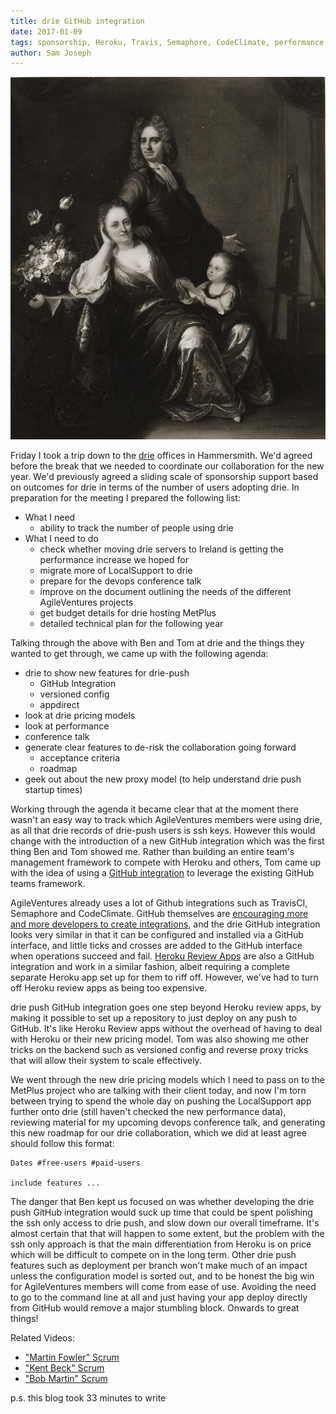 ```yaml
---
title: drie GitHub integration
date: 2017-01-09
tags: sponsorship, Heroku, Travis, Semaphore, CodeClimate, performance, review apps, risk, de-risking 
author: Sam Joseph
---
```


![pool family](/images/pool_family.jpg)

Friday I took a trip down to the [drie](https://drie.co/) offices in Hammersmith.  We'd agreed before the break that we needed to coordinate our collaboration for the new year.  We'd previously agreed a sliding scale of sponsorship support based on outcomes for drie in terms of the number of users adopting drie.  In preparation for the meeting I prepared the following list:

* What I need
  - ability to track the number of people using drie
* What I need to do
  - check whether moving drie servers to Ireland is getting the performance increase we hoped for
  - migrate more of LocalSupport to drie
  - prepare for the devops conference talk
  - improve on the document outlining the needs of the different AgileVentures projects
  - get budget details for drie hosting MetPlus
  - detailed technical plan for the following year
  
Talking through the above with Ben and Tom at drie and the things they wanted to get through, we came up with the following agenda:

* drie to show new features for drie-push
  - GitHub Integration
  - versioned config
  - appdirect
* look at drie pricing models
* look at performance
* conference talk
* generate clear features to de-risk the collaboration going forward
  - acceptance criteria
  - roadmap
* geek out about the new proxy model (to help understand drie push startup times)

Working through the agenda it became clear that at the moment there wasn't an easy way to track which AgileVentures members were using drie, as all that drie records of drie-push users is ssh keys.  However this would change with the introduction of a new GitHub integration which was the first thing Ben and Tom showed me.  Rather than building an entire team's management framework to compete with Heroku and others, Tom came up with the idea of using a [GitHub integration](https://github.com/integrations) to leverage the existing GitHub teams framework.  

AgileVentures already uses a lot of Github integrations such as TravisCI, Semaphore and CodeClimate.  GitHub themselves are [encouraging more and more developers to create integrations](https://github.com/blog/2226-build-an-integration-for-github), and the drie GitHub integration looks very similar in that it can be configured and installed via a GitHub interface, and little ticks and crosses are added to the GitHub interface when operations succeed and fail.  [Heroku Review Apps](https://github.com/integrations/heroku-review-apps) are also a GitHub integration and work in a similar fashion, albeit requiring a complete separate Heroku app set up for them to riff off.  However, we've had to turn off Heroku review apps as being too expensive.

drie push GitHub integration goes one step beyond Heroku review apps, by making it possible to set up a repository to just deploy on any push to GitHub.  It's like Heroku Review apps without the overhead of having to deal with Heroku or their new pricing model.  Tom was also showing me other tricks on the backend such as versioned config and reverse proxy tricks that will allow their system to scale effectively.

We went through the new drie pricing models which I need to pass on to the MetPlus project who are talking with their client today, and now I'm torn between trying to spend the whole day on pushing the LocalSupport app further onto drie (still haven't checked the new performance data), reviewing material for my upcoming devops conference talk, and generating this new roadmap for our drie collaboration, which we did at least agree should follow this format:

```
Dates #free-users #paid-users

include features ...
```

The danger that Ben kept us focused on was whether developing the drie push GitHub integration would suck up time that could be spent polishing the ssh only access to drie push, and slow down our overall timeframe.  It's almost certain that that will happen to some extent, but the problem with the ssh only approach is that the main differentiation from Heroku is on price which will be difficult to compete on in the long term.  Other drie push features such as deployment per branch won't make much of an impact unless the configuration model is sorted out, and to be honest the big win for AgileVentures members will come from ease of use.  Avoiding the need to go to the command line at all and just having your app deploy directly from GitHub would remove a major stumbling block. Onwards to great things! 

Related Videos:

* ["Martin Fowler" Scrum](https://www.youtube.com/watch?v=MrUF68V4WMw)
* ["Kent Beck" Scrum](https://www.youtube.com/watch?v=SttRB9A2bQ0)
* ["Bob Martin" Scrum](https://www.youtube.com/watch?v=YPtN3dQd6Z4)

p.s. this blog took 33 minutes to write
